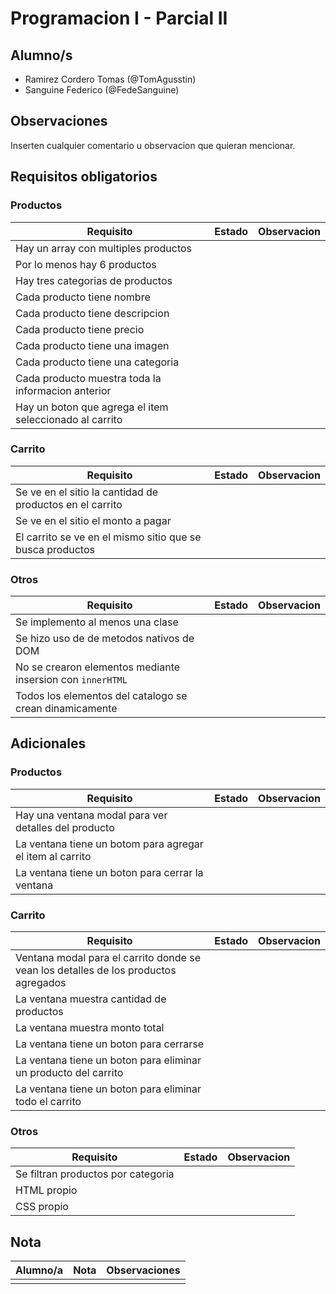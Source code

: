 # Programacion I - Parcial II

## Alumno/s

- Ramirez Cordero Tomas (@TomAgusstin)
- Sanguine Federico (@FedeSanguine)

## Observaciones

Inserten cualquier comentario u observacion que quieran mencionar.

## Requisitos obligatorios

### Productos

| Requisito | Estado | Observacion |
| --- | --- | --- |
| Hay un array con multiples productos |  |
| Por lo menos hay 6 productos |  |
| Hay tres categorias de productos | |
| Cada producto tiene nombre | |
| Cada producto tiene descripcion | |
| Cada producto tiene precio | |
| Cada producto tiene una imagen | |
| Cada producto tiene una categoria | |
| Cada producto muestra toda la informacion anterior | |
| Hay un boton que agrega el item seleccionado al carrito | |

### Carrito

| Requisito | Estado | Observacion |
| --- | --- | --- |
| Se ve en el sitio la cantidad de productos en el carrito | |
| Se ve en el sitio el monto a pagar | |
| El carrito se ve en el mismo sitio que se busca productos | |

### Otros

| Requisito | Estado | Observacion |
| --- | --- | --- |
| Se implemento al menos una clase | |
| Se hizo uso de de metodos nativos de DOM | |
| No se crearon elementos mediante insersion con `innerHTML` | |
| Todos los elementos del catalogo se crean dinamicamente | |

## Adicionales

### Productos

| Requisito | Estado | Observacion |
| --- | --- | --- |
| Hay una ventana modal para ver detalles del producto | | 
| La ventana tiene un botom para agregar el item al carrito | |
| La ventana tiene un boton para cerrar la ventana | |

### Carrito

| Requisito | Estado | Observacion |
| --- | --- | --- |
| Ventana modal para el carrito donde se vean los detalles de los productos agregados | | 
| La ventana muestra cantidad de productos | |
| La ventana muestra monto total | |
| La ventana tiene un boton para cerrarse | |
| La ventana tiene un boton para eliminar un producto del carrito | |
| La ventana tiene un boton para eliminar todo el carrito | |

### Otros

| Requisito | Estado | Observacion |
| --- | --- | --- |
| Se filtran productos por categoria | | 
| HTML propio | |
| CSS propio | |

## Nota

| Alumno/a | Nota | Observaciones |
| --- | --- | --- |
| | | |
